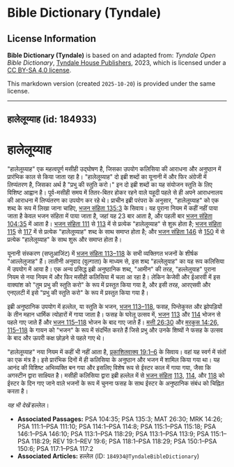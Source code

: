 # Bible Dictionary (Tyndale)

## License Information

**Bible Dictionary (Tyndale)** is based on and adapted from: _Tyndale Open Bible Dictionary_, [Tyndale House Publishers](https://tyndaleopenresources.com/), 2023, which is licensed under a [CC BY-SA 4.0 license](https://creativecommons.org/licenses/by-sa/4.0/legalcode.en).

This markdown version (created `2025-10-20`) is provided under the same license.



--------------------------------

## हालेलूय्याह (id: 184933)

हालेलूय्याह
===========

"हालेलूय्याह" एक महत्वपूर्ण मसीही उद्घोषण है, जिसका उपयोग कलिसिया की आराधना और अनुष्ठान में प्रारंभिक काल से किया जाता रहा है। "हालेलूय्याह" दो इब्री शब्दों का यूनानी में और फिर अंग्रेजी में लिप्यंतरण है, जिसका अर्थ है "प्रभु की स्तुति करो।" इन दो इब्री शब्दों का यह संयोजन स्तुति के लिए विशिष्ट आह्वान है। पूर्व\-मसीही समय में तितर\-बितर होकर रहने वाले यहूदी पहले से ही अपने आराधनालय की आराधना में लिप्यंतरण का उपयोग कर रहे थे। प्राचीन इब्री परंपरा के अनुसार, "हालेलूय्याह" को एक शब्द के रूप में लिखा जाना चाहिए, [भजन संहिता 135:3](https://ref.ly/Ps135:3) के सिवाय। यह पुराना नियम में कहीं नहीं पाया जाता है केवल भजन संहिता में पाया जाता है, जहां यह 23 बार आता है, और पहली बार [भजन संहिता 104:35](https://ref.ly/Ps104:35) में आता है। [भजन संहिता 111](https://ref.ly/Ps111:1-Ps111:10) से [113](https://ref.ly/Ps113:1-Ps113:9) में से प्रत्येक "हालेलूय्याह" से शुरू होता है; [भजन संहिता 115](https://ref.ly/Ps115:1-Ps115:18) से [117](https://ref.ly/Ps117:1-Ps117:2) में से प्रत्येक "हालेलूय्याह" शब्द के साथ समाप्त होता है; और [भजन संहिता 146](https://ref.ly/Ps146:1-Ps146:10) से [150](https://ref.ly/Ps150:1-Ps150:6) में से प्रत्येक "हालेलूय्याह" के साथ शुरू और समाप्त होता है।

यूनानी संस्करण (सप्तुआजिंट) में [भजन संहिता 113–118](https://ref.ly/Ps113:1-Ps118:29) के सभी व्यक्तिगत भजनों के शीर्षक "आल्लेलुजाह" हैं। लातीनी अनुवाद (वुल्गाता) के माध्यम से, इस शब्द "हल्लेलुयाह" का यह रूप कलिसिया में उपयोग में आया है। एक अन्य प्रसिद्ध इब्री अनुष्ठानिक शब्द, "आमीन" की तरह, "हल्लेलुयाह" पुराना नियम से नया नियम में और फिर मसीही कलिसिया में चला आ रहा है। लेकिन केजेवी और ईआरवी में इस वाक्यांश को "तुम प्रभु की स्तुति करो" के रूप में प्रस्तुत किया गया है, और इसी तरह, आरएसवी और एनएलटी में इसे "प्रभु की स्तुति करो" के रूप में प्रस्तुत किया गया है।

इब्री अनुष्ठानिक उपयोग में हल्लेल, या स्तुति के भजन, [भजन 113–118](https://ref.ly/Ps113:1-Ps118:29), फसह, पिन्तेकुस्त और झोपड़ियों के तीन महान धार्मिक त्योहारों में गाया जाता है। फसह के घरेलू उत्सव में, [भजन](https://ref.ly/Ps113:1-Ps118:29) [113](https://ref.ly/Ps113:1-Ps113:9) और [114](https://ref.ly/Ps114:1-Ps114:8) भोजन से पहले गाए जाते हैं और [भजन 115–118](https://ref.ly/Ps115:1-Ps118:29) भोजन के बाद गाए जाते हैं। [मत्ती 26:30](https://ref.ly/Matt26:30) और [मरकुस 14:26,](https://ref.ly/Mark14:26) [115–118](https://ref.ly/Ps115:1-Ps118:29) के गायन को "भजन" के रूप में संदर्भित करते हैं जिसे प्रभु और उनके शिष्यों ने फसह के उत्सव के बाद और ऊपरी कक्ष छोड़ने से पहले गाए थे।

"हालेलूय्याह" नया नियम में कहीं भी नहीं आता है, [प्रकाशितवाक्य 19:1–6](https://ref.ly/Rev19:1-Rev19:6) के सिवाय। वहां यह स्वर्ग में संतों का एक मंत्र है। इसे प्रारंभिक दिनों में ही कलिसिया के अनुष्ठान और भजन में शामिल किया गया था। यह आनंद की विशिष्ट अभिव्यक्ति बन गया और इसलिए विशेष रूप से ईस्टर काल में गाया गया, जैसा कि अगस्टीन द्वारा साक्ष्यित है। मसीही कलिसिया द्वारा इब्री हल्लेल में से [भजन संहिता](https://ref.ly/Ps113:1-Ps118:29) [113](https://ref.ly/Ps113:1-Ps113:9), [114](https://ref.ly/Ps114:1-Ps114:8), और [118](https://ref.ly/Ps118:1-Ps118:29) को ईस्टर के दिन गाए जाने वाले भजनों के रूप में चुनना फसह के साथ ईस्टर के अनुष्ठानिक संबंध को चिह्नित करता है।

*यह भी देखें*  हल्लेल।

* **Associated Passages:** PSA 104:35; PSA 135:3; MAT 26:30; MRK 14:26; PSA 111:1–PSA 111:10; PSA 114:1–PSA 114:8; PSA 115:1–PSA 115:18; PSA 146:1–PSA 146:10; PSA 113:1–PSA 118:29; PSA 113:1–PSA 113:9; PSA 115:1–PSA 118:29; REV 19:1–REV 19:6; PSA 118:1–PSA 118:29; PSA 150:1–PSA 150:6; PSA 117:1–PSA 117:2
* **Associated Articles:** हल्लेल (ID: `184934@TyndaleBibleDictionary`)

